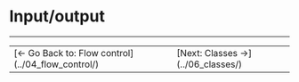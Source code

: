 # Input/output

---

<table>
    <tr>
        <td>[&larr; Go Back to: Flow control](../04_flow_control/)</td>
        <td>[Next: Classes &rarr;](../06_classes/)</td>
    </tr>
</table>
